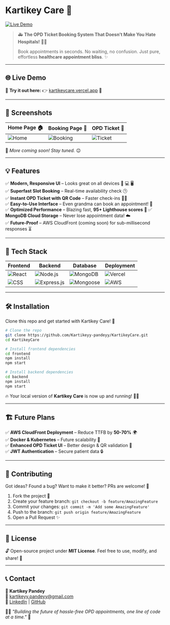 # Kartikey Care 🏥

[![Live Demo](https://img.shields.io/badge/Live%20Demo-Visit-blue?style=for-the-badge)](https://kartikeycare.vercel.app/)  

> 🚑 **The OPD Ticket Booking System That Doesn’t Make You Hate Hospitals!** 🏥💉
> 
> Book appointments in seconds. No waiting, no confusion. Just pure, effortless **healthcare appointment bliss**. ✨

---

## 🌐 Live Demo
🎉 **Try it out here:** 👉 [kartikeycare.vercel.app](https://kartikeycare.vercel.app/) 🚀

---

## 📸 Screenshots
| Home Page 🏠 | Booking Page 📅 | OPD Ticket 🎫 |
|------------|----------------|------------|
| ![Home](https://via.placeholder.com/400x200?text=Home+Page) | ![Booking](https://via.placeholder.com/400x200?text=Booking+Page) | ![Ticket](https://via.placeholder.com/400x200?text=OPD+Ticket) |

📌 *More coming soon! Stay tuned.* 😉

---

## 💡 Features
✅ **Modern, Responsive UI** – Looks great on all devices 📱 💻 🖥️  
✅ **Superfast Slot Booking** – Real-time availability check 🕒  
✅ **Instant OPD Ticket with QR Code** – Faster check-ins 🏃💨  
✅ **Easy-to-Use Interface** – Even grandma can book an appointment! 👵  
✅ **Optimized Performance** – Blazing fast, **95+ Lighthouse scores** 🚀
✅ **MongoDB Cloud Storage** – Never lose appointment data! ☁️  
✅ **Future-Proof** – AWS CloudFront (coming soon) for sub-millisecond responses ⏳

---

## 🚀 Tech Stack
| Frontend | Backend | Database | Deployment |
|----------|--------|----------|------------|
| ![React](https://img.shields.io/badge/React.js-61DAFB?style=for-the-badge&logo=react&logoColor=black) | ![Node.js](https://img.shields.io/badge/Node.js-339933?style=for-the-badge&logo=node.js&logoColor=white) | ![MongoDB](https://img.shields.io/badge/MongoDB-4EA94B?style=for-the-badge&logo=mongodb&logoColor=white) | ![Vercel](https://img.shields.io/badge/Vercel-000000?style=for-the-badge&logo=vercel&logoColor=white) |
| ![CSS](https://img.shields.io/badge/CSS3-1572B6?style=for-the-badge&logo=css3&logoColor=white) | ![Express.js](https://img.shields.io/badge/Express.js-000000?style=for-the-badge&logo=express&logoColor=white) | ![Mongoose](https://img.shields.io/badge/Mongoose-880000?style=for-the-badge&logo=mongodb&logoColor=white) | ![AWS](https://img.shields.io/badge/AWS-Lambda-orange?style=for-the-badge&logo=amazonaws) |

---

## 🛠️ Installation
Clone this repo and get started with Kartikey Care! 🏥
```bash
# Clone the repo
git clone https://github.com/Kartikeyy-pandeyy/KartikeyCare.git
cd KartikeyCare

# Install frontend dependencies
cd frontend
npm install
npm start

# Install backend dependencies
cd backend
npm install
npm start
```
🔥 Your local version of **Kartikey Care** is now up and running! 🏃💨

---

## 🏗️ Future Plans
✅ **AWS CloudFront Deployment** – Reduce TTFB by **50-70%** 🌍  
✅ **Docker & Kubernetes** – Future scalability 🐳  
✅ **Enhanced OPD Ticket UI** – Better design & QR validation 🎨  
✅ **JWT Authentication** – Secure patient data 🔒  

---

## 🤝 Contributing
Got ideas? Found a bug? Want to make it better? PRs are welcome! 🎉

1. Fork the project 🍴
2. Create your feature branch: `git checkout -b feature/AmazingFeature`
3. Commit your changes: `git commit -m 'Add some AmazingFeature'`
4. Push to the branch: `git push origin feature/AmazingFeature`
5. Open a Pull Request ✨

---

## 📜 License
🔓 Open-source project under **MIT License**. Feel free to use, modify, and share! 🎉

---

## 📞 Contact
💌 **Kartikey Pandey**  
📧 [kartikeyy.pandeyy@gmail.com](mailto:kartikeyy.pandeyy@gmail.com)  
🔗 [LinkedIn](https://www.linkedin.com/in/kartikeyy-pandeyy) | [GitHub](https://github.com/Kartikeyy-pandeyy)

👨‍💻 *"Building the future of hassle-free OPD appointments, one line of code at a time."* 🚀
